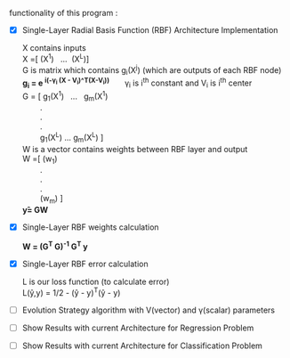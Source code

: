 functionality of this program :

 - [x] Single-Layer Radial Basis Function (RBF) Architecture Implementation 
 
    X contains inputs <br/>
    X =[ (X<sup>1</sup>) &nbsp; ... &nbsp;(X<sup>L</sup>)]<br/>
    G is matrix which contains g<sub>i</sub>(X<sup>j</sup>) (which are outputs of each RBF node) <br/>
    **g<sub>i</sub> = e <sup>i(-‫γ‬<sub>i</sub> (X - V<sub>i</sub>)^T(X-V<sub>i</sub>))**</sup> &nbsp; &nbsp; &nbsp; ‫γ<sub>i</sub>‬ is i<sup>th</sup> constant and V<sub>i</sub> is i<sup>th</sup> center <br/>
    G = [ g<sub>1</sub>(X<sup>1</sup>) &nbsp; ... &nbsp; g<sub>m</sub>(X<sup>1</sup>)<br/>
        &nbsp; &nbsp; &nbsp; &nbsp; .<br/> 
        &nbsp; &nbsp; &nbsp; &nbsp; .<br/>
        &nbsp; &nbsp; &nbsp; &nbsp; .     
        &nbsp; &nbsp; &nbsp; &nbsp; g<sub>1</sub>(X<sup>L</sup>) ... g<sub>m</sub>(X<sup>L</sup>)  ]<br/>
    W is a vector contains weights between RBF layer and output <br/>
    W =[ (w<sub>1</sub>) <br/>
        &nbsp; &nbsp; &nbsp; &nbsp; .<br/> 
        &nbsp; &nbsp; &nbsp; &nbsp; .<br/>
        &nbsp; &nbsp; &nbsp; &nbsp; .  
        &nbsp; &nbsp; &nbsp; &nbsp; (w<sub>m</sub>) ]<br/>
    **‫̂y‬= GW <br/>**
 - [x] Single-Layer RBF weights calculation
        
      **W = (G<sup>T</sup> G)<sup>-1</sup> G<sup>T</sup> y**
 - [x] Single-Layer RBF error calculation
 
    L is our loss function (to calculate error) <br/>
    ‫‪L(ŷ,y) = 1/2 - (ŷ - y)<sup>T</sup>(ŷ - y)
 - [ ] Evolution Strategy algorithm with V(vector) and ‫‫‫‫‫‫‫γ(scalar) parameters
 - [ ] Show Results with current Architecture for Regression Problem
 - [ ] Show Results with current Architecture for Classification Problem
